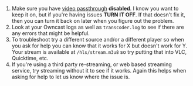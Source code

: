 1. Make sure you have [video passthrough](/docs/video/#video-passthrough) **disabled**. I know you want to keep it on, but if you're having issues **TURN IT OFF**. If that doesn't fix it, then you can turn it back on later when you figure out the problem.
1. Look at your Owncast logs as well as `transcoder.log` to see if there are any errors that might be helpful.
1. To troubleshoot try a different source and/or a different player so when you ask for help you can know that it works for X but doesn't work for Y. Your stream is available at `/hls/stream.m3u8` so try putting that into VLC, Quicktime, etc.
1. If you're using a third party re-streaming, or web based streaming service, try streaming without it to see if it works. Again this helps when asking for help to let us know where the issue is.
